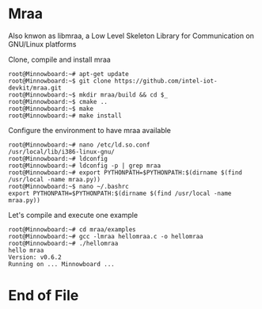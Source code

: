 # Mraa

Also knwon as libmraa, a Low Level Skeleton Library for Communication on GNU/Linux platforms

Clone, compile and install mraa 

    root@Minnowboard:~# apt-get update
    root@Minnowboard:~$ git clone https://github.com/intel-iot-devkit/mraa.git
    root@Minnowboard:~$ mkdir mraa/build && cd $_
    root@Minnowboard:~$ cmake ..
    root@Minnowboard:~$ make
    root@Minnowboard:~# make install
    
Configure the environment to have mraa available
    
    root@Minnowboard:~# nano /etc/ld.so.conf
    /usr/local/lib/i386-linux-gnu/
    root@Minnowboard:~# ldconfig
    root@Minnowboard:~# ldconfig -p | grep mraa
    root@Minnowboard:~# export PYTHONPATH=$PYTHONPATH:$(dirname $(find /usr/local -name mraa.py))
    root@Minnowboard:~$ nano ~/.bashrc
    export PYTHONPATH=$PYTHONPATH:$(dirname $(find /usr/local -name mraa.py))

Let's compile and execute one example

    root@Minnowboard:~# cd mraa/examples
    root@Minnowboard:~# gcc -lmraa hellomraa.c -o hellomraa
    root@Minnowboard:~# ./hellomraa
    hello mraa
    Version: v0.6.2
    Running on ... Minnowboard ...

# End of File

